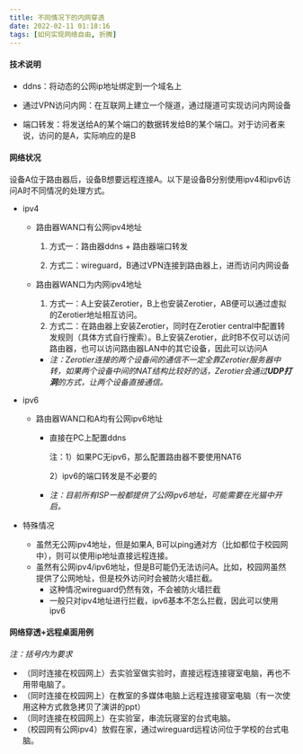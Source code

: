 ```yaml
---
title: 不同情况下的内网穿透
date: 2022-02-11 01:18:16
tags: [如何实现网络自由, 折腾]
---
```


#### 技术说明

- ddns：将动态的公网ip地址绑定到一个域名上

- 通过VPN访问内网：在互联网上建立一个隧道，通过隧道可实现访问内网设备

- 端口转发：将发送给A的某个端口的数据转发给B的某个端口。对于访问者来说，访问的是A，实际响应的是B

#### 网络状况

设备A位于路由器后，设备B想要远程连接A。以下是设备B分别使用ipv4和ipv6访问A时不同情况的处理方式。
<!--more-->

- ipv4

  - 路由器WAN口有公网ipv4地址

    1. 方式一：路由器ddns + 路由器端口转发

    2. 方式二：wireguard，B通过VPN连接到路由器上，进而访问内网设备

  - 路由器WAN口为内网ipv4地址

    1. 方式一：A上安装Zerotier，B上也安装Zerotier，AB便可以通过虚拟的Zerotier地址相互访问。
    2. 方式二：在路由器上安装Zerotier，同时在Zerotier central中配置转发规则（具体方式自行搜索）。B上安装Zerotier，此时B不仅可以访问路由器，也可以访问路由器LAN中的其它设备，因此可以访问A

    - *注：Zerotier连接的两个设备间的通信不一定全靠Zerotier服务器中转，如果两个设备中间的NAT结构比较好的话，Zerotier会通过**UDP打洞**的方式，让两个设备直接通信。*

- ipv6

  - 路由器WAN口和A均有公网ipv6地址

    - 直接在PC上配置ddns

      注：1）如果PC无ipv6，那么配置路由器不要使用NAT6

      2）ipv6的端口转发是不必要的

    - *注：目前所有ISP一般都提供了公网ipv6地址，可能需要在光猫中开启。*

- 特殊情况

  - 虽然无公网ipv4地址，但是如果A, B可以ping通对方（比如都位于校园网中），则可以使用ip地址直接远程连接。
  - 虽然有公网ipv4/ipv6地址，但是B可能仍无法访问A。比如，校园网虽然提供了公网地址，但是校外访问时会被防火墙拦截。
    - 这种情况wireguard仍然有效，不会被防火墙拦截
    - 一般只对ipv4地址进行拦截，ipv6基本不怎么拦截，因此可以使用ipv6

#### 网络穿透+远程桌面用例

*注：括号内为要求*

- （同时连接在校园网上）去实验室做实验时，直接远程连接寝室电脑，再也不用带电脑了。
- （同时连接在校园网上）在教室的多媒体电脑上远程连接寝室电脑（有一次使用这种方式救急拷贝了演讲的ppt）
- （同时连接在校园网上）在实验室，串流玩寝室的台式电脑。
- （校园网有公网ipv4）放假在家，通过wireguard远程访问位于学校的台式电脑。